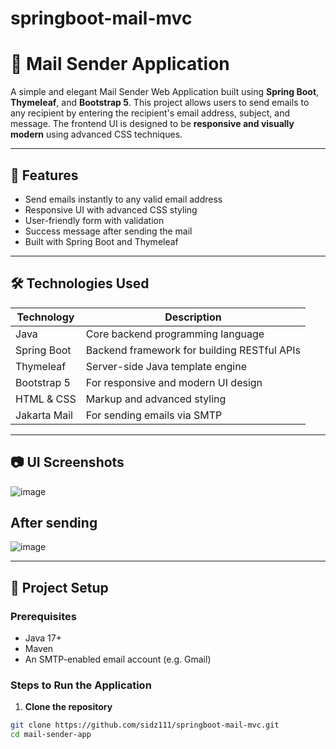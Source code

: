 # springboot-mail-mvc

# 📧 Mail Sender Application

A simple and elegant Mail Sender Web Application built using **Spring Boot**, **Thymeleaf**, and **Bootstrap 5**. This project allows users to send emails to any recipient by entering the recipient's email address, subject, and message. The frontend UI is designed to be **responsive and visually modern** using advanced CSS techniques.

---

## 🚀 Features

- Send emails instantly to any valid email address
- Responsive UI with advanced CSS styling
- User-friendly form with validation
- Success message after sending the mail
- Built with Spring Boot and Thymeleaf

---

## 🛠️ Technologies Used

| Technology     | Description                            |
|----------------|----------------------------------------|
| Java           | Core backend programming language      |
| Spring Boot    | Backend framework for building RESTful APIs |
| Thymeleaf      | Server-side Java template engine       |
| Bootstrap 5    | For responsive and modern UI design    |
| HTML & CSS     | Markup and advanced styling            |
| Jakarta Mail   | For sending emails via SMTP            |

---

## 📷 UI Screenshots

![image](https://github.com/user-attachments/assets/d78d7dad-859d-4917-a115-65ae4783ddd1)

## After sending
![image](https://github.com/user-attachments/assets/81dccbce-22f5-4e25-9ef6-db3737ffed0e)

---

## 🔧 Project Setup

### Prerequisites

- Java 17+
- Maven
- An SMTP-enabled email account (e.g. Gmail)

### Steps to Run the Application

1. **Clone the repository**

```bash
git clone https://github.com/sidz111/springboot-mail-mvc.git
cd mail-sender-app
